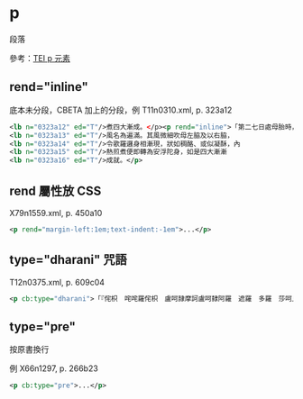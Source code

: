 # p

段落

參考：[TEI p 元素](http://www.tei-c.org/release/doc/tei-p5-doc/zh-TW/html/ref-p.html)

## rend="inline"

底本未分段，CBETA 加上的分段，例 T11n0310.xml, p. 323a12

```xml
<lb n="0323a12" ed="T"/>煮四大漸成。</p><p rend="inline">「第二七日處母胎時，所感業
<lb n="0323a13" ed="T"/>風名為遍滿。其風微細吹母左脇及以右脇，
<lb n="0323a14" ed="T"/>令歌羅邏身相漸現，狀如稠酪、或似凝酥，內
<lb n="0323a15" ed="T"/>熱煎煮便即轉為安浮陀身，如是四大漸漸
<lb n="0323a16" ed="T"/>成就。</p>
```

## rend 屬性放 CSS

X79n1559.xml, p. 450a10

```xml
<p rend="margin-left:1em;text-indent:-1em">...</p>
```

## type="dharani" 咒語

T12n0375.xml, p. 609c04

```xml
<p cb:type="dharani">「『侘枳　咤咤羅侘枳　盧呵隷摩訶盧呵隸阿羅　遮羅　多羅　莎呵』</p>
```

## type="pre"

按原書換行

例 X66n1297, p. 266b23

```xml
<p cb:type="pre">...</p>
```
